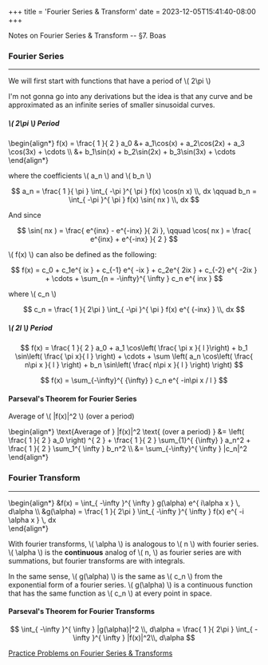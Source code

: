 +++
title = 'Fourier Series & Transform'
date = 2023-12-05T15:41:40-08:00
+++

Notes on Fourier Series & Transform -- §7. Boas

<!--more-->

### Fourier Series 
---

We will first start with functions that have a period of \\( 2\pi \\) 

I'm not gonna go into any derivations but the idea is that any curve and be
approximated as an infinite series of smaller sinusoidal curves.

##### \\( 2\pi \\) Period

\begin{align*} f(x) = \frac{ 1 }{ 2 } a_0 &+ a_1\cos(x) + a_2\cos(2x) + a_3 \cos(3x) + \cdots \\\ &+ b_1\sin(x) + b_2\sin(2x) + b_3\sin(3x) + \cdots \end{align*}

where the coefficients \\( a_n \\) and \\( b_n \\) 

$$ a_n = \frac{ 1 }{ \pi } \int_{ -\pi }^{ \pi } f(x) \cos(n x) \\, dx \qquad
b_n = \int_{ -\pi }^{ \pi } f(x) \sin( nx ) \\, dx   $$ 

And since 

$$ \sin( nx ) = \frac{ e^{inx} - e^{-inx} }{ 2i }, \qquad \cos( nx ) = \frac{ e^{inx} + e^{-inx} }{ 2 }    $$

\\( f(x) \\) can also be defined as the following: 

$$ f(x) = c_0 + c_1e^{ ix } + c_{-1} e^{ -ix } + c_2e^{ 2ix } + c_{-2} e^{ -2ix } + \cdots + \sum_{n = -\infty}^{ \infty } c_n e^{ inx }        $$

where \\( c_n \\) 

$$ c_n = \frac{ 1 }{ 2\pi } \int_{ -\pi }^{ \pi } f(x) e^{ {-inx} } \\,  dx  $$

##### \\( 2l \\) Period

$$ f(x) = \frac{ 1 }{ 2 } a_0 + a_1 \cos\left( \frac{ \pi x }{ l }\right) + b_1 \sin\left( \frac{ \pi x}{ l }  \right)   + \cdots + \sum
\left( a_n \cos\left( \frac{ n\pi x }{ l }  \right) + b_n \sin\left( \frac{ n\pi x }{ l }  \right)      \right)   $$ 

$$ f(x) = \sum_{-\infty}^{ {\infty} } c_n e^{ -in\pi x / l }    $$

#### Parseval's Theorem for Fourier Series

Average of \\( |f(x)|^2 \\) (over a period) 

\begin{align*}
    \text{Average of } |f(x)|^2 \text{ (over a period) } &= \left( \frac{ 1 }{ 2 } a_0 \right) ^{ 2 } + \frac{ 1 }{ 2 } \sum_{1}^{ {\infty} } a_n^2 + \frac{ 1 }{ 2 } \sum_1^{ \infty } b_n^2 \\\ &= \sum_{-\infty}^{ \infty } |c_n|^2    
\end{align*}

### Fourier Transform 
--- 

\begin{align*}
    &f(x) = \int_{ -\infty }^{ \infty } g(\alpha) e^{ i\alpha x } \\, d\alpha \\\ &g(\alpha) = \frac{ 1 }{ 2\pi } \int_{ -\infty }^{ \infty } f(x) e^{ -i \alpha x } \\,  dx  
\end{align*}

With fourier transforms, \\( \alpha \\) is analogous to \\( n \\) with fourier series. \\( \alpha \\) is the **continuous** analog of \\( n, \\) as fourier series are with summations, but fourier transforms are with integrals. 

In the same sense, \\( g(\alpha) \\) is the same as \\( c_n \\) from the exponential form of a fourier series. \\( g(\alpha) \\) is a continuous function that has the same function as \\( c_n \\) at every point in space.

#### Parseval's Theorem for Fourier Transforms

$$ \int_{ -\infty }^{ \infty } |g(\alpha)|^2 \\,  d\alpha = \frac{ 1 }{ 2\pi } \int_{ -\infty }^{ \infty } |f(x)|^2\\, d\alpha $$ 

[Practice Problems on Fourier Series & Transforms](https://dev-undergrad.dev/math121a/fourier_series_transform_problems/)





 


 

 

 








